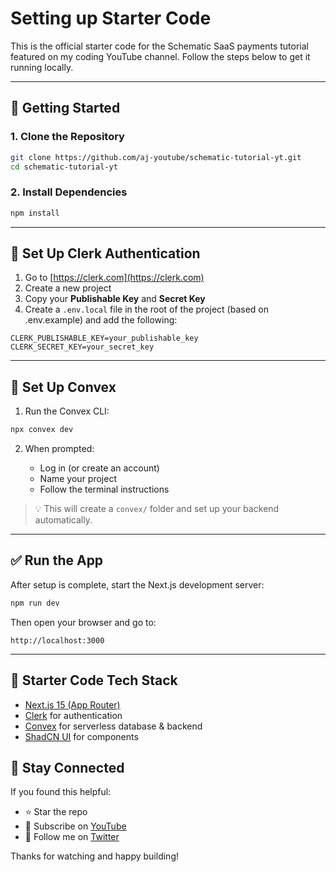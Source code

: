 # Setting up Starter Code

This is the official starter code for the Schematic SaaS payments tutorial featured on my coding YouTube channel. Follow the steps below to get it running locally.

---

## 🚀 Getting Started

### 1. Clone the Repository

```bash
git clone https://github.com/aj-youtube/schematic-tutorial-yt.git
cd schematic-tutorial-yt
````

### 2. Install Dependencies

```bash
npm install
```

---

## 🔑 Set Up Clerk Authentication

1. Go to [https://clerk.com](https://clerk.com)
2. Create a new project
3. Copy your **Publishable Key** and **Secret Key**
4. Create a `.env.local` file in the root of the project (based on .env.example) and add the following:

```env
CLERK_PUBLISHABLE_KEY=your_publishable_key
CLERK_SECRET_KEY=your_secret_key
```

---

## 🧬 Set Up Convex

1. Run the Convex CLI:

```bash
npx convex dev
```

2. When prompted:

   * Log in (or create an account)
   * Name your project
   * Follow the terminal instructions

> 💡 This will create a `convex/` folder and set up your backend automatically.

---

## ✅ Run the App

After setup is complete, start the Next.js development server:

```bash
npm run dev
```

Then open your browser and go to:

```
http://localhost:3000
```

---

## 📁 Starter Code Tech Stack

* [Next.js 15 (App Router)](https://nextjs.org/)
* [Clerk](https://clerk.com) for authentication
* [Convex](https://convex.dev) for serverless database & backend
* [ShadCN UI](https://ui.shadcn.com) for components


## 🙌 Stay Connected

If you found this helpful:

* ⭐️ Star the repo
* 🔔 Subscribe on [YouTube](https://youtube.com/@codewithaj1)
* 🧠 Follow me on [Twitter](https://x.com/ajships)

Thanks for watching and happy building!
